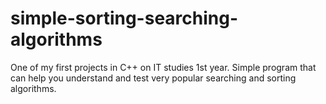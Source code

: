 # simple-sorting-searching-algorithms
One of my first projects in C++ on IT studies 1st year. Simple program that can help you understand and test very popular searching and sorting algorithms.
